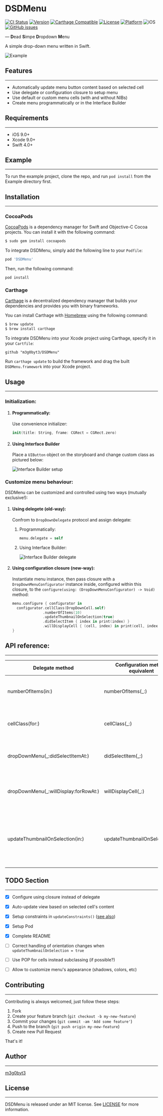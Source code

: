 # DSDMenu

[![CI Status](https://img.shields.io/travis/m3g0byt3/DSDMenu.svg?style=flat)](https://travis-ci.org/m3g0byt3/DSDMenu)
[![Version](https://img.shields.io/cocoapods/v/DSDMenu.svg?style=flat)](https://cocoapods.org/pods/DSDMenu)
[![Carthage Compatible](https://img.shields.io/badge/Carthage-compatible-4BC51D.svg?style=flat)](https://github.com/Carthage/Carthage)
[![License](https://img.shields.io/cocoapods/l/DSDMenu.svg?style=flat)](https://cocoapods.org/pods/DSDMenu)
[![Platform](https://img.shields.io/cocoapods/p/DSDMenu.svg?style=flat)](https://cocoapods.org/pods/DSDMenu)
![iOS](https://img.shields.io/badge/iOS-9.0-green.svg)
[![GitHub issues](https://img.shields.io/github/issues/m3g0byt3/DSDMenu.svg?style=flat)](https://github.com/m3g0byt3/DSDMenu)



— **D**ead **S**impe **D**ropdown **M**enu

A simple drop-down menu written in Swift.

![Example](Images/example.gif)



## Features
---
* Automatically update menu button content based on selected cell
* Use delegate or configuration closure to setup menu
* Use default or custom menu cells (with and without NIBs)
* Create menu programmatically or in the Interface Builder



## Requirements
---
* iOS 9.0+
* Xcode 9.0+
* Swift 4.0+



## Example
---
To run the example project, clone the repo, and run `pod install` from the Example directory first.



## Installation
---
### CocoaPods

[CocoaPods] is a dependency manager for Swift and Objective-C Cocoa projects. You can install it with the following command:

```bash
$ sudo gem install cocoapods
```

To integrate DSDMenu, simply add the following line to your `Podfile`:

```ruby
pod 'DSDMenu'
```

Then, run the following command:

```bash
pod install
```

### Carthage

[Carthage] is a decentralized dependency manager that builds your dependencies and provides you with binary frameworks.

You can install Carthage with [Homebrew] using the following command:

```bash
$ brew update
$ brew install carthage
```
To integrate DSDMenu into your Xcode project using Carthage, specify it in your `Cartfile`:

```ogdl
github "m3g0byt3/DSDMenu"
```

Run `carthage update` to build the framework and drag the built `DSDMenu.framework` into your Xcode project.



## Usage
---
### Initialization:
1. #### Programmatically:

	Use convenience initializer:
	
	```swift
	init(title: String, frame: CGRect = CGRect.zero)
	```
	
2. #### Using Interface Builder
	
	Place a `UIButton` object on the storyboard and change custom class as pictured below:
	
	![Interface Builder setup](Images/ib-setup.png)

### Customize menu behaviour:

DSDMenu can be customized and controlled using two ways (mutually exclusive!):

1. #### Using delegete (old-way):
	Confrom to `DropDownDelegate` protocol and assign delegate:
	1. Programmatically:

		```swift
		menu.delegate = self
		```
		
	2. Using Interface Builder:
	
		![Interface Builder delegate](Images/ib-delegate.png)
	
2. #### Using configuration closure (new-way):

	Instantiate menu instance, then pass closure with a `DropDownMenuConfigurator` instance inside, configured within this closure, to the `configure(using: (DropDownMenuConfigurator) -> Void)` method:
	
	```swift
   menu.configure { configurator in
      configurator.cellClass(DropDownCell.self)
                  .numberOfItems(10)
                  .updateThumbnailOnSelection(true)
                  .didSelectItem { index in print(index) }
                  .willDisplayCell { (cell, index) in print(cell, index) }
   }
	```



## API reference:
---

| Delegate method                        | Configuration method equivalent | Description                                                                                 |
|----------------------------------------|--------------------------------|---------------------------------------------------------------------------------------------|
| numberOfItems(in:)                     | numberOfItems(\_:)             | Asks the delegate for the number of items in menu                                           |
| cellClass(for:)                        | cellClass(\_:)                 | Asks the delegate for the cell class used in menu                                           |
| dropDownMenu(\_:didSelectItemAt:)      | didSelectItem(\_:)             | Tells the delegate that the item in the menu was tapped                                     |
| dropDownMenu(\_:willDisplay:forRowAt:) | willDisplayCell(\_:)           | Tells the delegate that the cell in the menu is about to be displayed                       |
| updateThumbnailOnSelection(in:)        | updateThumbnailOnSelection(_:) | Asks the delegate whether the menu should update thumbnail image automatically on selection |



## TODO Section
---
- [x] Configure using closure instead of delegate
- [x] Auto-update view based on selected cell's content
- [x] Setup constraints in `updateConstraints()` ([see also])
- [x] Setup Pod
- [x] Complete README
- [ ] Correct handling of orientation changes when `updateThumbnailOnSelection = true`
- [ ] Use POP for cells instead subclassing (if possible?)
- [ ] Allow to customize menu's appearance (shadows, colors, etc)



## Contributing
---
Contributing is always welcomed, just follow these steps:

1. Fork
2. Create your feature branch (`git checkout -b my-new-feature`)
3. Commit your changes (`git commit -am 'Add some feature'`)
4. Push to the branch (`git push origin my-new-feature`)
5. Create new Pull Request

That's it!



## Author
---
[m3g0byt3]



## License
---
DSDMenu is released under an MIT license. See [LICENSE] for more information.



[//]: #
[LICENSE]: 	<https://github.com/m3g0byt3/dsdmenu/blob/master/LICENSE>
[m3g0byt3]: 	<https://github.com/m3g0byt3>
[See also]: <https://stackoverflow.com/questions/34295577/where-to-add-auto-layout-constraints-code-within-a-custom-uiview>
[CocoaPods]: <https://cocoapods.org>
[Carthage]: <https://github.com/Carthage/Carthage>
[Homebrew]: <http://brew.sh/>